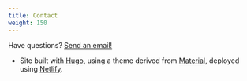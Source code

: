 ```yaml
---
title: Contact
weight: 150
---
```


Have questions? <a href="javascript:location='mailto:\u0042\u0072\u0075\u0063\u0065\u0054\u0045\u0063\u006b\u0065\u006c\u0040\u0067\u006d\u0061\u0069\u006c\u002e\u0063\u006f\u006d';void 0">Send an email!</a>

- Site built with
<a href="https://www.gohugo.io" target="_blank">Hugo</a>, using a theme derived from
<a href="http://github.com/digitalcraftsman/hugo-material-docs" target="_blank">Material</a>, deployed using <a href="https://www.netlify.com/">Netlify</a>.

